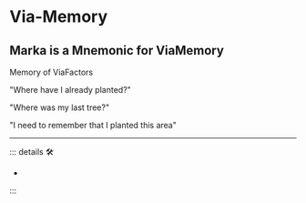 # <anima>Via-Memory</anima>

## Marka is a Mnemonic for ViaMemory

Memory of ViaFactors

"Where have I already planted?"

"Where was my last tree?"

"I need to remember that I planted this area"

---

<!-- =================================================== -->
<!-- =================================================== -->
<!-- =================================================== -->
<!-- =================================================== -->
<!-- =================================================== -->
::: details 🛠

-

:::
